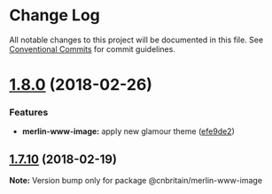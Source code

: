 # Change Log

All notable changes to this project will be documented in this file.
See [Conventional Commits](https://conventionalcommits.org) for commit guidelines.

<a name="1.8.0"></a>
# [1.8.0](https://github.com/cnduk/merlin-www-components/compare/@cnbritain/merlin-www-image@1.7.14...@cnbritain/merlin-www-image@1.8.0) (2018-02-26)


### Features

* **merlin-www-image:** apply new glamour theme ([efe9de2](https://github.com/cnduk/merlin-www-components/commit/efe9de2))




<a name="1.7.10"></a>
## [1.7.10](https://github.com/cnduk/merlin-www-components/compare/@cnbritain/merlin-www-image@1.7.9...@cnbritain/merlin-www-image@1.7.10) (2018-02-19)




**Note:** Version bump only for package @cnbritain/merlin-www-image
